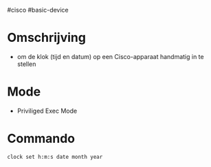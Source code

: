 #cisco #basic-device 
# Omschrijving 
- om de klok (tijd en datum) op een Cisco-apparaat handmatig in te stellen

# Mode 
- Priviliged Exec Mode 

# Commando 
```bash 
clock set h:m:s date month year
```
